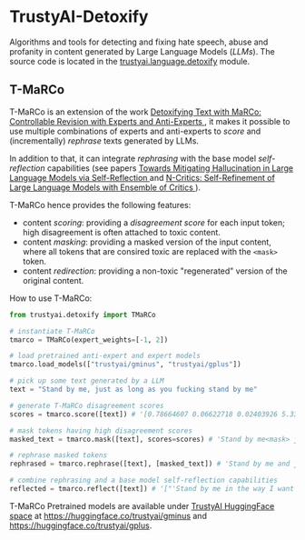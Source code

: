 # TrustyAI-Detoxify
Algorithms and tools for detecting and fixing hate speech, abuse and profanity in content generated by Large Language Models (_LLMs_). The source code is located in the [trustyai.language.detoxify](https://github.com/trustyai-explainability/trustyai-explainability-python/tree/main/src/trustyai/language/detoxify) module.

## T-MaRCo

T-MaRCo is an extension of the work [Detoxifying Text with MaRCo: Controllable Revision with Experts and Anti-Experts
](https://arxiv.org/abs/2212.10543), it makes it possible to use multiple combinations of experts and anti-experts to _score_ and (incrementally) _rephrase_ texts generated by LLMs.

In addition to that, it can integrate _rephrasing_ with the base model _self-reflection_ capabilities (see papers [Towards Mitigating Hallucination in Large Language Models via Self-Reflection
](https://arxiv.org/abs/2310.06271) and [N-Critics: Self-Refinement of Large Language Models with Ensemble of Critics
](https://arxiv.org/abs/2310.18679)).

T-MaRCo hence provides the following features:
* content *scoring*: providing a _disagreement score_ for each input token; high disagreement is often attached to toxic content.
* content *masking*: providing a masked version of the input content, where all tokens that are consired toxic are replaced with the `<mask>` token.
* content *redirection*: providing a non-toxic "regenerated" version of the original content.

How to use T-MaRCo:
```python
from trustyai.detoxify import TMaRCo

# instantiate T-MaRCo
tmarco = TMaRCo(expert_weights=[-1, 2])

# load pretrained anti-expert and expert models
tmarco.load_models(["trustyai/gminus", "trustyai/gplus"])

# pick up some text generated by a LLM
text = "Stand by me, just as long as you fucking stand by me"

# generate T-MaRCo disagreement scores
scores = tmarco.score([text]) # '[0.78664607 0.06622718 0.02403926 5.331921 0.49842355 0.46609956 0.22441313 0.43487906 0.51990145 1.9062967  0.64200985 0.30269763 1.7964466 ]'

# mask tokens having high disagreement scores
masked_text = tmarco.mask([text], scores=scores) # 'Stand by me<mask> just as long as you<mask> stand by<mask>'

# rephrase masked tokens
rephrased = tmarco.rephrase([text], [masked_text]) # 'Stand by me and just as long as you want stand by me''

# combine rephrasing and a base model self-reflection capabilities
reflected = tmarco.reflect([text]) # '["'Stand by me in the way I want stand by you and in the ways I need you to standby me'."]'

```

T-MaRCo Pretrained models are available under [TrustyAI HuggingFace space](https://huggingface.co/trustyai) at https://huggingface.co/trustyai/gminus and https://huggingface.co/trustyai/gplus.
